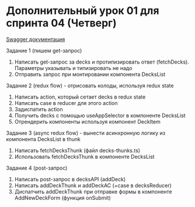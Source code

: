 # Дополнительный урок 01 для спринта 04 (Четверг)

[Swagger документация](https://api.flashcards.andrii.es/docs)

Задание 1 (пишем get-запрос)
1. Написать get-запрос за decks и протипизировать ответ (fetchDecks). Параметры указывать и типизировать не надо
2. Отправить запрос при монтировании компонента DecksList

Задание 2 (redux flow) - отрисовать колоды, используя redux state
1. Написать action, который сетает decks в redux state
2. Написать case в reducer для этого action
3. Задиспатить action
4. Получить decks с помощью useAppSelector в компоненте DecksList
5. Отрендерить компоненты используя компонент DeckItem

Задание 3 (async redux flow) - вынести асинхронную логику из компонента DecksList в thunk
1. Написать fetchDecksThunk (файл decks-thunks.ts)
2. Использовать fetchDecksThunk в компоненте DecksList

Задание 4 (post-запрос)
1. Написать post-запрос в decksAPI (addDeck)
2. Написать addDeckThunk и addDeckAC (+case в decksReducer)
3. Диспатчить addDeckThunk при отправке формы в компоненте AddNewDeckForm (функция onSubmit)